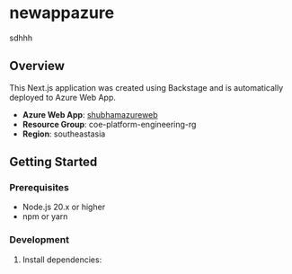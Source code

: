 # newappazure

sdhhh

## Overview

This Next.js application was created using Backstage and is automatically deployed to Azure Web App.

- **Azure Web App**: [shubhamazureweb](https://shubhamazureweb.azurewebsites.net)
- **Resource Group**: coe-platform-engineering-rg
- **Region**: southeastasia

## Getting Started

### Prerequisites

- Node.js 20.x or higher
- npm or yarn

### Development

1. Install dependencies:
